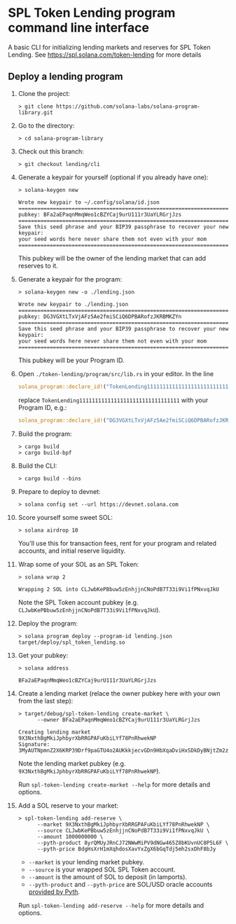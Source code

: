 # SPL Token Lending program command line interface

A basic CLI for initializing lending markets and reserves for SPL Token Lending.
See https://spl.solana.com/token-lending for more details

## Deploy a lending program

1. Clone the project:
   ```shell
   > git clone https://github.com/solana-labs/solana-program-library.git
   ```

1. Go to the directory:
   ```shell
   > cd solana-program-library
   ```

1. Check out this branch:
   ```shell
   > git checkout lending/cli
   ```

1. Generate a keypair for yourself (optional if you already have one):
   ```shell
   > solana-keygen new
   
   Wrote new keypair to ~/.config/solana/id.json
   ================================================================================
   pubkey: BFa2aEPaqnMmqWeo1cBZYCaj9urU111r3UaYLRGrjJzs
   ================================================================================
   Save this seed phrase and your BIP39 passphrase to recover your new keypair:
   your seed words here never share them not even with your mom
   ================================================================================
   ```
   This pubkey will be the owner of the lending market that can add reserves to it.

1. Generate a keypair for the program:
   ```shell
   > solana-keygen new -o ./lending.json
   
   Wrote new keypair to ./lending.json
   ============================================================================
   pubkey: DG3VGXtLTxVjAFz5Ae2fmiSCiQ6DPBARofzJKRBMKZYn
   ============================================================================
   Save this seed phrase and your BIP39 passphrase to recover your new keypair:
   your seed words here never share them not even with your mom
   ============================================================================
   ```
   This pubkey will be your Program ID.

1. Open `./token-lending/program/src/lib.rs` in your editor. In the line
   ```rust
   solana_program::declare_id!("TokenLending11111111111111111111111111111111");
   ```
   replace `TokenLending11111111111111111111111111111111` with your Program ID, e.g.:
   ```rust
   solana_program::declare_id!("DG3VGXtLTxVjAFz5Ae2fmiSCiQ6DPBARofzJKRBMKZYn");
   ```

1. Build the program:
   ```shell
   > cargo build
   > cargo build-bpf
   ```
   
1. Build the CLI:
   ```shell
   > cargo build --bins
   ```

1. Prepare to deploy to devnet:
   ```shell
   > solana config set --url https://devnet.solana.com
   ```

1. Score yourself some sweet SOL:
   ```shell
   > solana airdrop 10
   ```
   You'll use this for transaction fees, rent for your program and related accounts, and initial reserve liquidity.

1. Wrap some of your SOL as an SPL Token:
   ```shell
   > solana wrap 2
   
   Wrapping 2 SOL into CLJwbKePBbuw5zEnhjjnCNoPdB7T33i9Vi1fPNxvqJkU
   ```
   Note the SPL Token account pubkey (e.g. `CLJwbKePBbuw5zEnhjjnCNoPdB7T33i9Vi1fPNxvqJkU`).

1. Deploy the program:
   ```shell
   > solana program deploy --program-id lending.json target/deploy/spl_token_lending.so
   ```

1. Get your pubkey:
   ```shell
   > solana address
   
   BFa2aEPaqnMmqWeo1cBZYCaj9urU111r3UaYLRGrjJzs
   ```

1. Create a lending market (relace the owner pubkey here with your own from the last step):
   ```shell
   > target/debug/spl-token-lending create-market \
         --owner BFa2aEPaqnMmqWeo1cBZYCaj9urU111r3UaYLRGrjJzs
   
   Creating lending market 9X3NxthBgMkiJphbyrXbRRGPAFuKbiLYf78PnRhwekNP
   Signature: 3MyAUTNpmnZ2X6KRP39Drf9paGTU4o2AUKkkjecvGDn9HbXqaDviHxSDkDyBNjtZm2zpcmyM6zcNemFv4mEdQdRN
   ```
   Note the lending market pubkey (e.g. `9X3NxthBgMkiJphbyrXbRRGPAFuKbiLYf78PnRhwekNP`).

   Run `spl-token-lending create-market --help` for more details and options.

1. Add a SOL reserve to your market:
   ```shell
   > spl-token-lending add-reserve \
         --market 9X3NxthBgMkiJphbyrXbRRGPAFuKbiLYf78PnRhwekNP \
         --source CLJwbKePBbuw5zEnhjjnCNoPdB7T33i9Vi1fPNxvqJkU \
         --amount 1000000000 \
         --pyth-product 8yrQMUyJRnCJ72NWwMiPV9dNGw465Z8bKUvnUC8P5L6F \
         --pyth-price BdgHsXrH1mXqhdosXavYxZgX6bGqTdj5mh2sxDhF8bJy
   ```
    - `--market` is your lending market pubkey.
    - `--source` is your wrapped SOL SPL Token account.
    - `--amount` is the amount of SOL to deposit (in lamports).
    - `--pyth-product` and `--pyth-price` are SOL/USD oracle
      accounts [provided by Pyth](https://github.com/pyth-network).

   Run `spl-token-lending add-reserve --help` for more details and options.